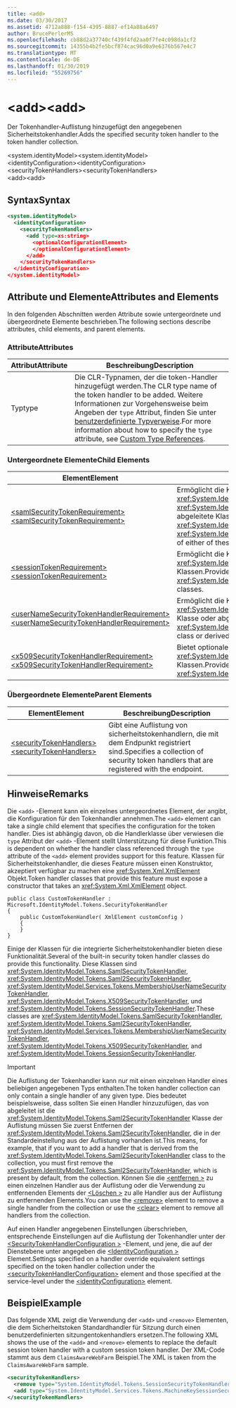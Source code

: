 ```yaml
---
title: <add>
ms.date: 03/30/2017
ms.assetid: 4712a888-f154-4395-8887-ef14a88a6497
author: BrucePerlerMS
ms.openlocfilehash: cb88d2a37740cf439f4fd2aa0f7fe4c098da1cf2
ms.sourcegitcommit: 14355b4b2fe5bcf874cac96d0a9e6376b567e4c7
ms.translationtype: MT
ms.contentlocale: de-DE
ms.lasthandoff: 01/30/2019
ms.locfileid: "55269756"
---
```

# <a name="add"></a><span data-ttu-id="2da7b-101">\<add></span><span class="sxs-lookup"><span data-stu-id="2da7b-101">\<add></span></span>
<span data-ttu-id="2da7b-102">Der Tokenhandler-Auflistung hinzugefügt den angegebenen Sicherheitstokenhandler.</span><span class="sxs-lookup"><span data-stu-id="2da7b-102">Adds the specified security token handler to the token handler collection.</span></span>  
  
 <span data-ttu-id="2da7b-103">\<system.identityModel></span><span class="sxs-lookup"><span data-stu-id="2da7b-103">\<system.identityModel></span></span>  
<span data-ttu-id="2da7b-104">\<identityConfiguration></span><span class="sxs-lookup"><span data-stu-id="2da7b-104">\<identityConfiguration></span></span>  
<span data-ttu-id="2da7b-105">\<securityTokenHandlers></span><span class="sxs-lookup"><span data-stu-id="2da7b-105">\<securityTokenHandlers></span></span>  
<span data-ttu-id="2da7b-106">\<add></span><span class="sxs-lookup"><span data-stu-id="2da7b-106">\<add></span></span>  
  
## <a name="syntax"></a><span data-ttu-id="2da7b-107">Syntax</span><span class="sxs-lookup"><span data-stu-id="2da7b-107">Syntax</span></span>  
  
```xml  
<system.identityModel>  
  <identityConfiguration>  
    <securityTokenHandlers>  
      <add type=xs:string>  
        <optionalConfigurationElement>  
        </optionalConfigurationElement>  
      </add>  
    </securityTokenHandlers>  
  </identityConfiguration>  
</system.identityModel>  
```  
  
## <a name="attributes-and-elements"></a><span data-ttu-id="2da7b-108">Attribute und Elemente</span><span class="sxs-lookup"><span data-stu-id="2da7b-108">Attributes and Elements</span></span>  
 <span data-ttu-id="2da7b-109">In den folgenden Abschnitten werden Attribute sowie untergeordnete und übergeordnete Elemente beschrieben.</span><span class="sxs-lookup"><span data-stu-id="2da7b-109">The following sections describe attributes, child elements, and parent elements.</span></span>  
  
### <a name="attributes"></a><span data-ttu-id="2da7b-110">Attribute</span><span class="sxs-lookup"><span data-stu-id="2da7b-110">Attributes</span></span>  
  
|<span data-ttu-id="2da7b-111">Attribut</span><span class="sxs-lookup"><span data-stu-id="2da7b-111">Attribute</span></span>|<span data-ttu-id="2da7b-112">Beschreibung</span><span class="sxs-lookup"><span data-stu-id="2da7b-112">Description</span></span>|  
|---------------|-----------------|  
|<span data-ttu-id="2da7b-113">Typ</span><span class="sxs-lookup"><span data-stu-id="2da7b-113">type</span></span>|<span data-ttu-id="2da7b-114">Die CLR-Typnamen, der die token-Handler hinzugefügt werden.</span><span class="sxs-lookup"><span data-stu-id="2da7b-114">The CLR type name of the token handler to be added.</span></span> <span data-ttu-id="2da7b-115">Weitere Informationen zur Vorgehensweise beim Angeben der `type` Attribut, finden Sie unter [benutzerdefinierte Typverweise](https://msdn.microsoft.com/library/7286d2e3-c63d-49fd-abdc-ce2705f22c24).</span><span class="sxs-lookup"><span data-stu-id="2da7b-115">For more information about how to specify the `type` attribute, see [Custom Type References](https://msdn.microsoft.com/library/7286d2e3-c63d-49fd-abdc-ce2705f22c24).</span></span>|  
  
### <a name="child-elements"></a><span data-ttu-id="2da7b-116">Untergeordnete Elemente</span><span class="sxs-lookup"><span data-stu-id="2da7b-116">Child Elements</span></span>  
  
|<span data-ttu-id="2da7b-117">Element</span><span class="sxs-lookup"><span data-stu-id="2da7b-117">Element</span></span>|<span data-ttu-id="2da7b-118">Beschreibung</span><span class="sxs-lookup"><span data-stu-id="2da7b-118">Description</span></span>|  
|-------------|-----------------|  
|[<span data-ttu-id="2da7b-119">\<samlSecurityTokenRequirement></span><span class="sxs-lookup"><span data-stu-id="2da7b-119">\<samlSecurityTokenRequirement></span></span>](../../../../../docs/framework/configure-apps/file-schema/windows-identity-foundation/samlsecuritytokenrequirement.md)|<span data-ttu-id="2da7b-120">Ermöglicht die Konfiguration für die <xref:System.IdentityModel.Tokens.SamlSecurityTokenHandler> -Klasse, die <xref:System.IdentityModel.Tokens.Saml2SecurityTokenHandler> Klasse oder eine abgeleitete Klasse von einer dieser Klassen.</span><span class="sxs-lookup"><span data-stu-id="2da7b-120">Provides configuration for the <xref:System.IdentityModel.Tokens.SamlSecurityTokenHandler> class, the <xref:System.IdentityModel.Tokens.Saml2SecurityTokenHandler> class, or a derived class of either of these classes.</span></span>|  
|[<span data-ttu-id="2da7b-121">\<sessionTokenRequirement></span><span class="sxs-lookup"><span data-stu-id="2da7b-121">\<sessionTokenRequirement></span></span>](../../../../../docs/framework/configure-apps/file-schema/windows-identity-foundation/sessiontokenrequirement.md)|<span data-ttu-id="2da7b-122">Ermöglicht die Konfiguration für die <xref:System.IdentityModel.Tokens.SessionSecurityTokenHandler> Klasse oder abgeleitete Klassen.</span><span class="sxs-lookup"><span data-stu-id="2da7b-122">Provides configuration for the <xref:System.IdentityModel.Tokens.SessionSecurityTokenHandler> class or derived classes.</span></span>|  
|[<span data-ttu-id="2da7b-123">\<userNameSecurityTokenHandlerRequirement></span><span class="sxs-lookup"><span data-stu-id="2da7b-123">\<userNameSecurityTokenHandlerRequirement></span></span>](../../../../../docs/framework/configure-apps/file-schema/windows-identity-foundation/usernamesecuritytokenhandlerrequirement.md)|<span data-ttu-id="2da7b-124">Ermöglicht die Konfiguration für die <xref:System.IdentityModel.Services.Tokens.MembershipUserNameSecurityTokenHandler> Klasse oder abgeleitete Klassen.</span><span class="sxs-lookup"><span data-stu-id="2da7b-124">Provides configuration for the <xref:System.IdentityModel.Services.Tokens.MembershipUserNameSecurityTokenHandler> class or derived classes.</span></span>|  
|[<span data-ttu-id="2da7b-125">\<x509SecurityTokenHandlerRequirement></span><span class="sxs-lookup"><span data-stu-id="2da7b-125">\<x509SecurityTokenHandlerRequirement></span></span>](../../../../../docs/framework/configure-apps/file-schema/windows-identity-foundation/x509securitytokenhandlerrequirement.md)|<span data-ttu-id="2da7b-126">Bietet optionale Konfiguration für die <xref:System.IdentityModel.Tokens.X509SecurityTokenHandler> Klasse oder abgeleitete Klassen.</span><span class="sxs-lookup"><span data-stu-id="2da7b-126">Provides optional configuration for the <xref:System.IdentityModel.Tokens.X509SecurityTokenHandler> class or derived classes.</span></span>|  
  
### <a name="parent-elements"></a><span data-ttu-id="2da7b-127">Übergeordnete Elemente</span><span class="sxs-lookup"><span data-stu-id="2da7b-127">Parent Elements</span></span>  
  
|<span data-ttu-id="2da7b-128">Element</span><span class="sxs-lookup"><span data-stu-id="2da7b-128">Element</span></span>|<span data-ttu-id="2da7b-129">Beschreibung</span><span class="sxs-lookup"><span data-stu-id="2da7b-129">Description</span></span>|  
|-------------|-----------------|  
|[<span data-ttu-id="2da7b-130">\<securityTokenHandlers></span><span class="sxs-lookup"><span data-stu-id="2da7b-130">\<securityTokenHandlers></span></span>](../../../../../docs/framework/configure-apps/file-schema/windows-identity-foundation/securitytokenhandlers.md)|<span data-ttu-id="2da7b-131">Gibt eine Auflistung von sicherheitstokenhandlern, die mit dem Endpunkt registriert sind.</span><span class="sxs-lookup"><span data-stu-id="2da7b-131">Specifies a collection of security token handlers that are registered with the endpoint.</span></span>|  
  
## <a name="remarks"></a><span data-ttu-id="2da7b-132">Hinweise</span><span class="sxs-lookup"><span data-stu-id="2da7b-132">Remarks</span></span>  
 <span data-ttu-id="2da7b-133">Die `<add>` -Element kann ein einzelnes untergeordnetes Element, der angibt, die Konfiguration für den Tokenhandler annehmen.</span><span class="sxs-lookup"><span data-stu-id="2da7b-133">The `<add>` element can take a single child element that specifies the configuration for the token handler.</span></span> <span data-ttu-id="2da7b-134">Dies ist abhängig davon, ob die Handlerklasse über verwiesen die `type` Attribut der `<add>` -Element stellt Unterstützung für diese Funktion.</span><span class="sxs-lookup"><span data-stu-id="2da7b-134">This is dependent on whether the handler class referenced through the `type` attribute of the `<add>` element provides support for this feature.</span></span> <span data-ttu-id="2da7b-135">Klassen für Sicherheitstokenhandler, die dieses Feature müssen einen Konstruktor, akzeptiert verfügbar zu machen eine <xref:System.Xml.XmlElement> Objekt.</span><span class="sxs-lookup"><span data-stu-id="2da7b-135">Token handler classes that provide this feature must expose a constructor that takes an <xref:System.Xml.XmlElement> object.</span></span>  
  
```  
public class CustomTokenHandler : Microsoft.IdentityModel.Tokens.SecurityTokenHandler  
{  
    public CustomTokenHandler( XmlElement customConfig )  
    {  
    }  
}  
```  
  
 <span data-ttu-id="2da7b-136">Einige der Klassen für die integrierte Sicherheitstokenhandler bieten diese Funktionalität.</span><span class="sxs-lookup"><span data-stu-id="2da7b-136">Several of the built-in security token handler classes do provide this functionality.</span></span> <span data-ttu-id="2da7b-137">Diese Klassen sind <xref:System.IdentityModel.Tokens.SamlSecurityTokenHandler>, <xref:System.IdentityModel.Tokens.Saml2SecurityTokenHandler>, <xref:System.IdentityModel.Services.Tokens.MembershipUserNameSecurityTokenHandler>, <xref:System.IdentityModel.Tokens.X509SecurityTokenHandler>, und <xref:System.IdentityModel.Tokens.SessionSecurityTokenHandler>.</span><span class="sxs-lookup"><span data-stu-id="2da7b-137">These classes are <xref:System.IdentityModel.Tokens.SamlSecurityTokenHandler>, <xref:System.IdentityModel.Tokens.Saml2SecurityTokenHandler>, <xref:System.IdentityModel.Services.Tokens.MembershipUserNameSecurityTokenHandler>, <xref:System.IdentityModel.Tokens.X509SecurityTokenHandler>, and <xref:System.IdentityModel.Tokens.SessionSecurityTokenHandler>.</span></span>  
  
> [!IMPORTANT]
>  <span data-ttu-id="2da7b-138">Die Auflistung der Tokenhandler kann nur mit einen einzelnen Handler eines beliebigen angegebenen Typs enthalten.</span><span class="sxs-lookup"><span data-stu-id="2da7b-138">The token handler collection can only contain a single handler of any given type.</span></span> <span data-ttu-id="2da7b-139">Dies bedeutet beispielsweise, dass sollten Sie einen Handler hinzuzufügen, das von abgeleitet ist die <xref:System.IdentityModel.Tokens.Saml2SecurityTokenHandler> Klasse der Auflistung müssen Sie zuerst Entfernen der <xref:System.IdentityModel.Tokens.Saml2SecurityTokenHandler>, die in der Standardeinstellung aus der Auflistung vorhanden ist.</span><span class="sxs-lookup"><span data-stu-id="2da7b-139">This means, for example, that if you want to add a handler that is derived from the <xref:System.IdentityModel.Tokens.Saml2SecurityTokenHandler> class to the collection, you must first remove the <xref:System.IdentityModel.Tokens.Saml2SecurityTokenHandler>, which is present by default, from the collection.</span></span> <span data-ttu-id="2da7b-140">Können Sie die [ \<entfernen >](../../../../../docs/framework/configure-apps/file-schema/windows-identity-foundation/remove.md) zu einen einzelnen Handler aus der Auflistung oder die Verwendung zu entfernenden Elements der [ \<Löschen >](../../../../../docs/framework/configure-apps/file-schema/windows-identity-foundation/clear.md) zu alle Handler aus der Auflistung zu entfernenden Elements.</span><span class="sxs-lookup"><span data-stu-id="2da7b-140">You can use the [\<remove>](../../../../../docs/framework/configure-apps/file-schema/windows-identity-foundation/remove.md) element to remove a single handler from the collection or use the [\<clear>](../../../../../docs/framework/configure-apps/file-schema/windows-identity-foundation/clear.md) element to remove all handlers from the collection.</span></span>  
  
 <span data-ttu-id="2da7b-141">Auf einen Handler angegebenen Einstellungen überschrieben, entsprechende Einstellungen auf die Auflistung der Tokenhandler unter der [ \<SecurityTokenHandlerConfiguration >](../../../../../docs/framework/configure-apps/file-schema/windows-identity-foundation/securitytokenhandlerconfiguration.md) -Element, und jene, die auf der Dienstebene unter angegeben die [ \<IdentityConfiguration >](../../../../../docs/framework/configure-apps/file-schema/windows-identity-foundation/identityconfiguration.md) Element.</span><span class="sxs-lookup"><span data-stu-id="2da7b-141">Settings specified on a handler override equivalent settings specified on the token handler collection under the [\<securityTokenHandlerConfiguration>](../../../../../docs/framework/configure-apps/file-schema/windows-identity-foundation/securitytokenhandlerconfiguration.md) element and those specified at the service-level under the [\<identityConfiguration>](../../../../../docs/framework/configure-apps/file-schema/windows-identity-foundation/identityconfiguration.md) element.</span></span>  
  
## <a name="example"></a><span data-ttu-id="2da7b-142">Beispiel</span><span class="sxs-lookup"><span data-stu-id="2da7b-142">Example</span></span>  
 <span data-ttu-id="2da7b-143">Das folgende XML zeigt die Verwendung der `<add>` und `<remove>` Elementen, die dem Sicherheitstoken Standardhandler für Sitzung durch einen benutzerdefinierten sitzungentokenhandlers ersetzen.</span><span class="sxs-lookup"><span data-stu-id="2da7b-143">The following XML shows the use of the `<add>` and `<remove>` elements to replace the default session token handler with a custom session token handler.</span></span> <span data-ttu-id="2da7b-144">Der XML-Code stammt aus dem `ClaimsAwareWebFarm` Beispiel.</span><span class="sxs-lookup"><span data-stu-id="2da7b-144">The XML is taken from the `ClaimsAwareWebFarm` sample.</span></span>  
  
```xml  
<securityTokenHandlers>  
  <remove type="System.IdentityModel.Tokens.SessionSecurityTokenHandler, System.IdentityModel, Version=4.0.0.0, Culture=neutral, PublicKeyToken=b77a5c561934e089" />  
  <add type="System.IdentityModel.Services.Tokens.MachineKeySessionSecurityTokenHandler, System.IdentityModel.Services, Version=4.0.0.0, Culture=neutral, PublicKeyToken=b77a5c561934e089" />  
</securityTokenHandlers>  
```

